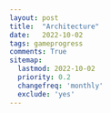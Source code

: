 ```yaml
---
layout: post
title:  "Architecture"
date:   2022-10-02
tags: gameprogress
comments: True
sitemap:
  lastmod: 2022-10-02
  priority: 0.2
  changefreq: 'monthly'
  exclude: 'yes'
---
```

